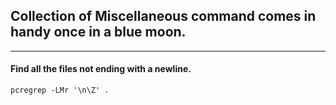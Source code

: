 ## Collection of Miscellaneous command comes in handy once in a blue moon.
---

#### Find all the files not ending with a newline.
```
pcregrep -LMr '\n\Z' .
```